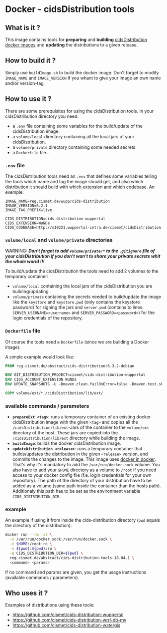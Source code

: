 # Docker - cidsDistribution tools

## What is it ?
This image contains tools for **preparing** and **building** [cidsDistribution docker images](https://github.com/cismet/docker_cids-distribution) und **updating** the distributions to a given release.

## How to build it ?
Simply use `buildImage.sh` to build the docker image. Don't forget to modify `IMAGE_NAME` and `IMAGE_VERSION` if you whant to give your image an own name and/or version-tag.

## How to use it ?

There are some prerequisites for using the cidsDistribution tools. In your cidsDistribution directory you need:
* a `.env` file containing some variables for the build/update of the cidsDistribution image.
* a `volume/local` directory containing all the local jars of your cidsDistribution.
* a `volume/private` directory containing some needed secrets.
* a `Dockerfile` file...

### `.env` file
The cidsDistribution tools need an `.env` that defines some variables telling the tools which name and tag the image should get, and also which distribution it should build with which extension and which codebase. An exemple:
```
IMAGE_NAME=reg.cismet.de/wupp/cids-distribution
IMAGE_VERSION=6.2.1
IMAGE_TAG_PREFIX=live

CIDS_DISTRIBUTION=cids-distribution-wuppertal
CIDS_EXTENSION=WuNDa
CIDS_CODEBASE=http://s10221.wuppertal-intra.de/cismet/cidsDistribution
```

### `volume/local` and `volume/private` directories

WARNING: ***Don't forget to add `volume/private/*` to the `.gitignore` file of your cidsDistribution if you don't wan't to share your private secrets whit the whole world !!!***

To build/update the cidsDistribution the tools need to add 2 volumes to the temporary container:
* `volume/local` containing the local jars of the cidsDistribution you are building/updating
* `volume/private` containing the secrets needed to build/update the image like the `keystore` and `keystore.pwd` (only contains the keystore password) for signing the jars and `server.pwd` (contains to lines: `SERVER_USERNAME=<username>` and `SERVER_PASSWORD=<password>`) for the login credentials of the repository.

### `Dockerfile` file
Of course the tools need a `Dockerfile` (since we are building a Docker image).

A simple example would look like:
```Dockerfile
FROM reg.cismet.de/abstract/cids-distribution:6.3.2-debian

ENV GIT_DISTRIBUTION_PROJECT=cismet/cids-distribution-wuppertal
ENV CIDS_ACCOUNT_EXTENSION WuNDa
ENV UPDATE_SNAPSHOTS -U -Dmaven.clean.failOnError=false -Dmaven.test.skip=true

COPY volume/ext/* /cidsDistribution/lib/ext/
```

### available commands / parameters
* **`prepareExt <tag>`**: runs a temporary container of an existing docker cidsDistribution image with the given `<tag>` and copies all the `/cidsDistribution/lib/ext`-Jars of the container to the `volume/ext` directory of the host. These jars are copied into the `/cidsDistribution/lib/ext` directory while building the image.
* **`buildImage`**: builds the docker cidsDistribution image.
* **`updateDistribution <release>`**: runs a temporary container that builds/updates the distribution in the given `<release>` version, and commits the changes to the image.
This image uses [docker in docker](https://hub.docker.com/_/docker/). That's why it's mandatory to add the `/var/run/docker.sock` volume.
You also have to add your `$HOME` directory as a volume to `/root` if you need access to your docker config file (f.e. login credentials for your own repository).
The path of the directory of your distribution have to be added as a volume (same path inside the container than the hosts path). Additionaly this path has to be set as the environment variable `CIDS_DISTRIBUTION_DIR`.

### example
An example if using it from inside the cids-distribution directory (`pwd` equals the directory of the distribution):
```sh
docker run --rm -it \
  -v /var/run/docker.sock:/var/run/docker.sock \
  -v $HOME:/root:ro \
  -v ${pwd}:${pwd}:ro \
  -e CIDS_DISTRIBUTION_DIR=${pwd} \
  reg.cismet.de/abstract/cids-distribution-tools:18.04.1 \
  <command> <params>
```
If no command and params are given, you get the usage instructions (available commands / parameters).

## Who uses it ?
Examples of distributions using these tools: 
* https://github.com/cismet/cids-distribution-wuppertal
* https://github.com/cismet/cids-distribution-wrrl-db-mv
* https://github.com/cismet/cids-distribution-watergis
